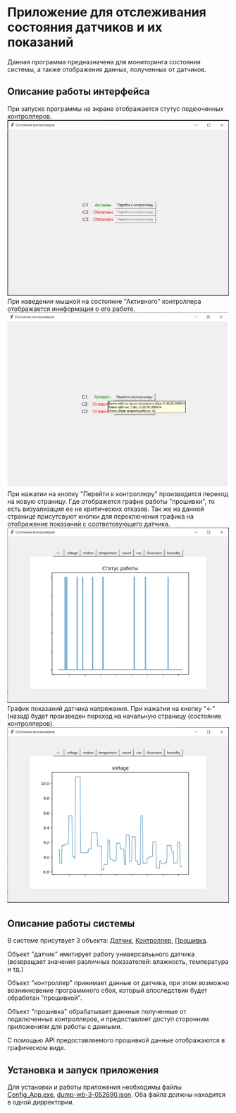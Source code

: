# Приложение для отслеживания состояния датчиков и их показаний
Данная программа предназначена для мониторинга состояния системы, а также отображения данных, полученных от датчиков.

## Описание работы интерфейса
При запуске программы на экране отображается стутус подкюченных контроллеров.
![cont_state.jpg](Resources/cont_state.jpg)
При наведении мышкой на состояние "Активного" контроллера отображается иннформация о его работе.
![cont_state.jpg](Resources/cont_state_detail.jpg)
При нажатии на кнопку "Перейти к контроллеру" производится переход на новую страницу. Где отображется график работы "прошивки", 
то есть визуализация ее не критических отказов. 
Так же на данной странице присутсвуют кнопки для переключения графика на отображение показаний с соответсвующего датчика.
![cont_state.jpg](Resources/cont_status_state.jpg)
График показаний датчика напряжения. При нажатии на кнопку "<-" (назад) будет произведен переход на начальную страницу (состояние контроллеров).
![cont_state.jpg](Resources/cont_voltage.jpg)

## Описание работы системы
В системе присутвует 3 объекта: [Датчик](sensor.py), [Контроллер](controller.py), [Прошивка](firmware.py).

Объект "датчик" имитирует работу универсалььного датчика (возвращает значения различных показателей: влажность, температура и тд.)

Объект "контроллер" принимает данные от датчика, при этом возможно возникновение программного сбоя, который впоследствии будет обработан "прошивкой".

Объект "прошивка" обрабатывает даннные полученные от подключенных контроллеров, и предоставляет доступ сторонним приложениям для работы с данными.

С помощью API предоставляемого прошивкой данные отображаются в графическом виде.

## Установка и запуск приложения

Для установки и работы приложения необходимы файлы [Config_App.exe](https://github.com/Dima29koz/Application_Config/releases/download/v1.0/Config_App.exe), [dump-wb-3-052690.json](dump-wb-3-052690.json). Оба файла должны находится в одной дирректории.

